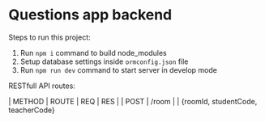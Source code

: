 # Questions app backend

Steps to run this project:

1. Run `npm i` command to build node_modules
2. Setup database settings inside `ormconfig.json` file
3. Run `npm run dev` command to start server in develop mode

RESTfull API routes:

| METHOD | ROUTE | REQ | RES |
| POST   | /room |     | {roomId, studentCode, teacherCode}
